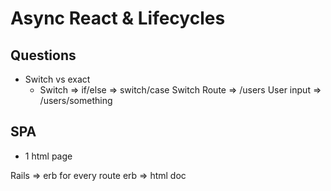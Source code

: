 # Async React & Lifecycles

## Questions
- Switch vs exact
    - Switch => if/else => switch/case 
 Switch
 Route => /users
   User input =>  /users/something


## SPA
- 1 html page 

Rails => erb for every route 
erb => html doc 